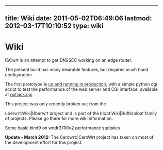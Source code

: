 
---
title: Wiki
date: 2011-05-02T06:49:06
lastmod: 2012-03-17T10:10:52
type: wiki
---
Wiki
====

ISCwrt is an attempt to get DNSSEC working on an edge router.

The present <link>build</link> has many desirable <link>features</link>,
but requires much hand <link>configuration</link>.

The first prototype is [up and running in
production](http://www.sisotowbell.org), with a simple python cgi script
to test the performance of the web server and CGI interface, available
at [potluck.cgi](http://www.sisotowbell.org/potluck.cgi)

This project was only recently broken out from the
<link>uberwrt:Wiki|Überwrt</link> project and is part of the
<link>bloat:Wiki|Bufferbloat</link> family of projects. Please go there
for more wiki information.

Some basic <link>bind9 on wndr3700v2 performance statistics</link>

**Update - March 2012:** The <link>Cerowrt:|CeroWrt</link> project has
taken on most of the development effort for this project.
